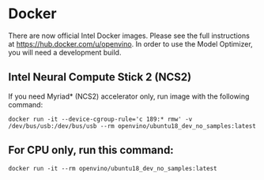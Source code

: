 # Docker 

There are now official Intel Docker images. Please see the full instructions at https://hub.docker.com/u/openvino. In order to use the Model Optimizer, you will need a development build.

## Intel Neural Compute Stick 2 (NCS2)
If you need Myriad* (NCS2) accelerator only, run image with the following command:
```
docker run -it --device-cgroup-rule='c 189:* rmw' -v /dev/bus/usb:/dev/bus/usb --rm openvino/ubuntu18_dev_no_samples:latest
```

## For CPU only, run this command:
```
docker run -it --rm openvino/ubuntu18_dev_no_samples:latest
```
